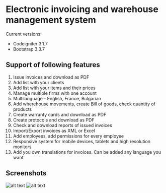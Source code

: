 # Electronic invoicing and warehouse management system

Current versions:

* Codeigniter 3.1.7
* Bootstrap 3.3.7

## Support of following features

1. Issue invoices and download as PDF
2. Add list with your clients
3. Add list with your items and their prices
4. Manage multiple firms with one account
5. Multilanguage - English, France, Bulgarian
6. Add wherehouse movements, create Bill of goods, check quantity of products
7. Create warranty cards and download as PDF
8. Create protocols and download as PDF
9. Check and download reports of issued invoices
10. Import/Export invoices as XML or Excel
11. Add employees, add permissions for every employee
12. Responsive system for mobile devices, tablets and high resolution monitors
13. Add you own translations for invoices. Can be added any language you want

## Screenshots
![alt text](https://raw.githubusercontent.com/kirilkirkov/issueei/master/design/user/design_of_invoice.png?token=ADQ0kHiVGJcnZSg5vrzxnQdYSsaGtZB2ks5acXeHwA%3D%3D "Logo Title Text 1")
![alt text](https://raw.githubusercontent.com/kirilkirkov/issueei/master/design/user/design_of_invoices_list.png?token=ADQ0kBSBwpPf6FG4-c8Tom4imDrr5jftks5acXeJwA%3D%3D "Logo Title Text 1")
